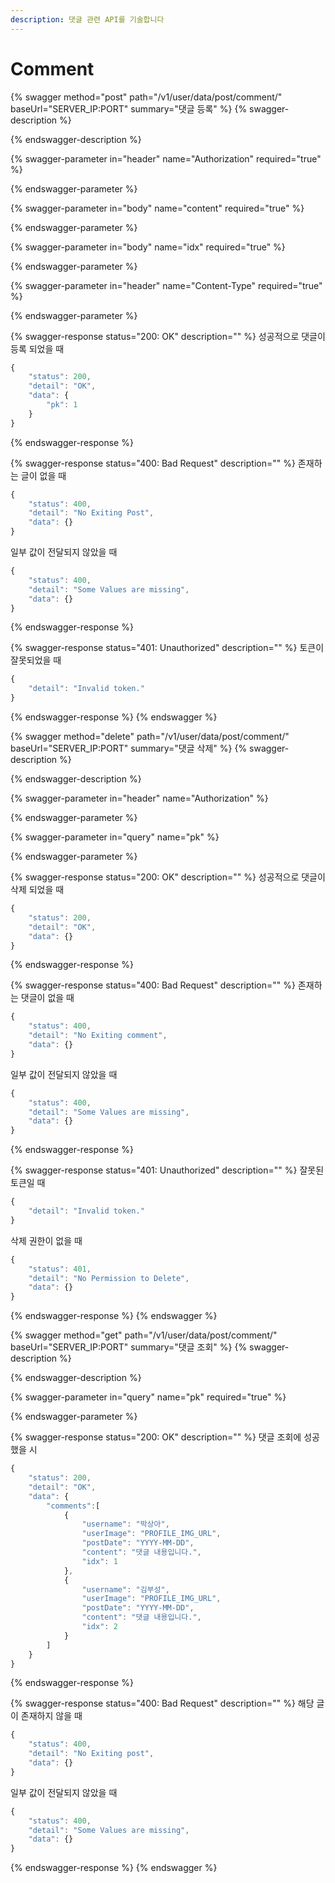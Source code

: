 ```yaml
---
description: 댓글 관련 API를 기술합니다
---
```


# Comment

{% swagger method="post" path="/v1/user/data/post/comment/" baseUrl="SERVER_IP:PORT" summary="댓글 등록" %}
{% swagger-description %}

{% endswagger-description %}

{% swagger-parameter in="header" name="Authorization" required="true" %}

{% endswagger-parameter %}

{% swagger-parameter in="body" name="content" required="true" %}

{% endswagger-parameter %}

{% swagger-parameter in="body" name="idx" required="true" %}

{% endswagger-parameter %}

{% swagger-parameter in="header" name="Content-Type" required="true" %}

{% endswagger-parameter %}

{% swagger-response status="200: OK" description="" %}
성공적으로 댓글이 등록 되었을 때

```javascript
{
    "status": 200,
    "detail": "OK",
    "data": {
        "pk": 1
    }
}
```
{% endswagger-response %}

{% swagger-response status="400: Bad Request" description="" %}
존재하는 글이 없을 때

```javascript
{
    "status": 400,
    "detail": "No Exiting Post",
    "data": {}
}
```

일부 값이 전달되지 않았을 때

```javascript
{
    "status": 400,
    "detail": "Some Values are missing",
    "data": {}
}
```
{% endswagger-response %}

{% swagger-response status="401: Unauthorized" description="" %}
토큰이 잘못되었을 때

```javascript
{
    "detail": "Invalid token."
}
```
{% endswagger-response %}
{% endswagger %}

{% swagger method="delete" path="/v1/user/data/post/comment/" baseUrl="SERVER_IP:PORT" summary="댓글 삭제" %}
{% swagger-description %}

{% endswagger-description %}

{% swagger-parameter in="header" name="Authorization" %}

{% endswagger-parameter %}

{% swagger-parameter in="query" name="pk" %}

{% endswagger-parameter %}

{% swagger-response status="200: OK" description="" %}
성공적으로 댓글이 삭제 되었을 때

```javascript
{
    "status": 200,
    "detail": "OK",
    "data": {}
}
```
{% endswagger-response %}

{% swagger-response status="400: Bad Request" description="" %}
존재하는 댓글이 없을 때

```javascript
{
    "status": 400,
    "detail": "No Exiting comment",
    "data": {}
}
```

일부 값이 전달되지 않았을 때

```javascript
{
    "status": 400,
    "detail": "Some Values are missing",
    "data": {}
}
```
{% endswagger-response %}

{% swagger-response status="401: Unauthorized" description="" %}
잘못된 토큰일 때

```javascript
{
    "detail": "Invalid token."
}
```

삭제 권한이 없을 때

```javascript
{
    "status": 401,
    "detail": "No Permission to Delete",
    "data": {}
}
```
{% endswagger-response %}
{% endswagger %}

{% swagger method="get" path="/v1/user/data/post/comment/" baseUrl="SERVER_IP:PORT" summary="댓글 조회" %}
{% swagger-description %}

{% endswagger-description %}

{% swagger-parameter in="query" name="pk" required="true" %}

{% endswagger-parameter %}

{% swagger-response status="200: OK" description="" %}
댓글 조회에 성공했을 시

```javascript
{
    "status": 200,
    "detail": "OK",
    "data": {
        "comments":[
            {
                "username": "박상아",
                "userImage": "PROFILE_IMG_URL",
                "postDate": "YYYY-MM-DD",
                "content": "댓글 내용입니다.",
                "idx": 1
            },
            {
                "username": "김부성",
                "userImage": "PROFILE_IMG_URL",
                "postDate": "YYYY-MM-DD",
                "content": "댓글 내용입니다.",
                "idx": 2
            }
        ]
    }
}
```
{% endswagger-response %}

{% swagger-response status="400: Bad Request" description="" %}
해당 글이 존재하지 않을 때

```javascript
{
    "status": 400,
    "detail": "No Exiting post",
    "data": {}
}
```

일부 값이 전달되지 않았을 때

```javascript
{
    "status": 400,
    "detail": "Some Values are missing",
    "data": {}
}
```
{% endswagger-response %}
{% endswagger %}
